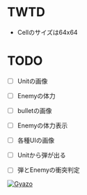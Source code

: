 # TWTD

* Cellのサイズは64x64

# TODO
- [ ] Unitの画像
- [ ] Enemyの体力
- [ ] bulletの画像
- [ ] Enemyの体力表示
- [ ] 各種UIの画像
- [ ] Unitから弾が出る
- [ ] 弾とEnemyの衝突判定


[![Gyazo](https://i.gyazo.com/3187c5c601ec2a1afe2e4c8f6aac3ea6.gif)](https://gyazo.com/3187c5c601ec2a1afe2e4c8f6aac3ea6)
